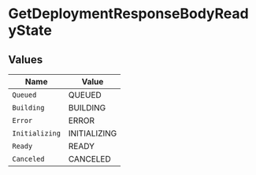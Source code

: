 # GetDeploymentResponseBodyReadyState


## Values

| Name           | Value          |
| -------------- | -------------- |
| `Queued`       | QUEUED         |
| `Building`     | BUILDING       |
| `Error`        | ERROR          |
| `Initializing` | INITIALIZING   |
| `Ready`        | READY          |
| `Canceled`     | CANCELED       |